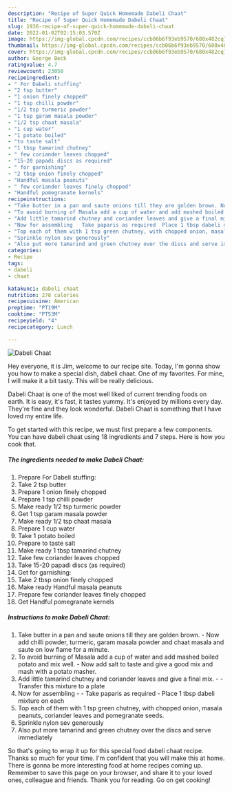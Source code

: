 ```yaml
---
description: "Recipe of Super Quick Homemade Dabeli Chaat"
title: "Recipe of Super Quick Homemade Dabeli Chaat"
slug: 1936-recipe-of-super-quick-homemade-dabeli-chaat
date: 2022-01-02T02:15:03.570Z
image: https://img-global.cpcdn.com/recipes/ccb06b6f93eb9570/680x482cq70/dabeli-chaat-recipe-main-photo.jpg
thumbnail: https://img-global.cpcdn.com/recipes/ccb06b6f93eb9570/680x482cq70/dabeli-chaat-recipe-main-photo.jpg
cover: https://img-global.cpcdn.com/recipes/ccb06b6f93eb9570/680x482cq70/dabeli-chaat-recipe-main-photo.jpg
author: George Beck
ratingvalue: 4.7
reviewcount: 23050
recipeingredient:
- " For Dabeli stuffing"
- "2 tsp butter"
- "1 onion finely chopped"
- "1 tsp chilli powder"
- "1/2 tsp turmeric powder"
- "1 tsp garam masala powder"
- "1/2 tsp chaat masala"
- "1 cup water"
- "1 potato boiled"
- "to taste salt"
- "1 tbsp tamarind chutney"
- " few coriander leaves chopped"
- "15-20 papadi discs as required"
- " for garnishing"
- "2 tbsp onion finely chopped"
- "Handful masala peanuts"
- " few coriander leaves finely chopped"
- "Handful pomegranate kernels"
recipeinstructions:
- "Take butter in a pan and saute onions till they are golden brown. Now add chilli powder, turmeric, garam masala powder and chaat masala and saute on low flame for a minute."
- "To avoid burning of Masala add a cup of water and add mashed boiled potato and mix well. Now add salt to taste and give a good mix and mash with a potato masher."
- "Add little tamarind chutney and coriander leaves and give a final mix.  Transfer this mixture to a plate"
- "Now for assembling   Take paparis as required  Place 1 tbsp dabeli mixture on each"
- "Top each of them with 1 tsp green chutney, with chopped onion, masala peanuts, coriander leaves and pomegranate seeds."
- "Sprinkle nylon sev generously"
- "Also put more tamarind and green chutney over the discs and serve immediately"
categories:
- Recipe
tags:
- dabeli
- chaat

katakunci: dabeli chaat 
nutrition: 278 calories
recipecuisine: American
preptime: "PT19M"
cooktime: "PT53M"
recipeyield: "4"
recipecategory: Lunch

---
```



![Dabeli Chaat](https://img-global.cpcdn.com/recipes/ccb06b6f93eb9570/680x482cq70/dabeli-chaat-recipe-main-photo.jpg)

Hey everyone, it is Jim, welcome to our recipe site. Today, I'm gonna show you how to make a special dish, dabeli chaat. One of my favorites. For mine, I will make it a bit tasty. This will be really delicious.

Dabeli Chaat is one of the most well liked of current trending foods on earth. It is easy, it's fast, it tastes yummy. It's enjoyed by millions every day. They're fine and they look wonderful. Dabeli Chaat is something that I have loved my entire life.




To get started with this recipe, we must first prepare a few components. You can have dabeli chaat using 18 ingredients and 7 steps. Here is how you cook that.

<!--inarticleads1-->

##### The ingredients needed to make Dabeli Chaat:

1. Prepare  For Dabeli stuffing:
1. Take 2 tsp butter
1. Prepare 1 onion finely chopped
1. Prepare 1 tsp chilli powder
1. Make ready 1/2 tsp turmeric powder
1. Get 1 tsp garam masala powder
1. Make ready 1/2 tsp chaat masala
1. Prepare 1 cup water
1. Take 1 potato boiled
1. Prepare to taste salt
1. Make ready 1 tbsp tamarind chutney
1. Take  few coriander leaves chopped
1. Take 15-20 papadi discs (as required)
1. Get  for garnishing:
1. Take 2 tbsp onion finely chopped
1. Make ready Handful masala peanuts
1. Prepare  few coriander leaves finely chopped
1. Get Handful pomegranate kernels




<!--inarticleads2-->

##### Instructions to make Dabeli Chaat:

1. Take butter in a pan and saute onions till they are golden brown. - Now add chilli powder, turmeric, garam masala powder and chaat masala and saute on low flame for a minute.
1. To avoid burning of Masala add a cup of water and add mashed boiled potato and mix well. - Now add salt to taste and give a good mix and mash with a potato masher.
1. Add little tamarind chutney and coriander leaves and give a final mix. -  - Transfer this mixture to a plate
1. Now for assembling  -  - Take paparis as required  - Place 1 tbsp dabeli mixture on each
1. Top each of them with 1 tsp green chutney, with chopped onion, masala peanuts, coriander leaves and pomegranate seeds.
1. Sprinkle nylon sev generously
1. Also put more tamarind and green chutney over the discs and serve immediately




So that's going to wrap it up for this special food dabeli chaat recipe. Thanks so much for your time. I'm confident that you will make this at home. There is gonna be more interesting food at home recipes coming up. Remember to save this page on your browser, and share it to your loved ones, colleague and friends. Thank you for reading. Go on get cooking!
